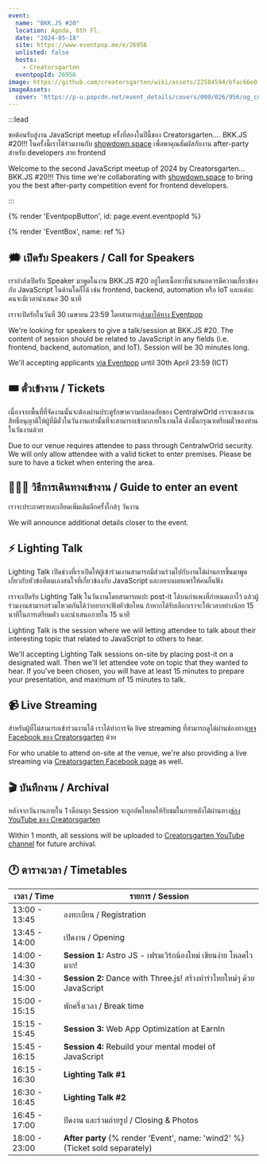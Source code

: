 ```yaml
---
event:
  name: "BKK.JS #20"
  location: Agoda, 8th Fl.
  date: "2024-05-18"
  site: https://www.eventpop.me/e/26956
  unlisted: false
  hosts:
    - Creatorsgarten
  eventpopId: 26956
image: https://github.com/creatorsgarten/wiki/assets/22584594/bfac66e0-0bb9-406f-826c-66332a185b53
imageAssets:
  cover: 'https://p-u.popcdn.net/event_details/covers/000/026/956/og_cover/defd6b464e6b2db055e70cc956cc0adf90a9edb9.png'
---
```


:::lead

ขอต้อนรับสู่งาน JavaScript meetup ครั้งที่สองในปีนี้ของ Creatorsgarten.... BKK.JS #20!!! ในครั้งนี้เราได้ร่วมงานกับ [showdown.space](https://showdown.space/) เพื่อพาคุณสัมผัสกับงาน after-party สำหรับ developers สาย frontend

Welcome to the second JavaScript meetup of 2024 by Creatorsgarten... BKK.JS #20!!! This time we're collaborating with [showdown.space](https://showdown.space/) to bring you the best after-party competition event for frontend developers.

:::

{% render 'EventpopButton', id: page.event.eventpopId %}

{% render 'EventBox', name: ref %}

## 🗯️ เปิดรับ Speakers / Call for Speakers

เรากำลังเปิดรับ Speaker มาพูดในงาน BKK.JS #20 อยู่โดยเนื้อหาที่นำเสนอควรมีความเกี่ยวข้องกับ JavaScript ในด้านใดก็ได้ เช่น frontend, backend, automation หรือ IoT และแต่ละคนจะมีเวลานำเสนอ 30 นาที

เราจะปิดรับในวันที่ 30 เมษายน 23:59 โดยสามารถ[ส่งมาได้ทาง Eventpop](https://www.eventpop.me/events/26956-bkkjs20/application_forms/1844/applicants/new)

We're looking for speakers to give a talk/session at BKK.JS #20. The content of session should be related to JavaScript in any fields (i.e. frontend, backend, automation, and IoT). Session will be 30 minutes long.

We'll accepting applicants [via Eventpop](https://www.eventpop.me/events/26956-bkkjs20/application_forms/1844/applicants/new) until 30th April 23:59 (ICT)

## 🎟️ ตั๋วเข้างาน / Tickets

เนื่องจากพื้นที่ที่จัดงานนั้นจะต้องผ่านประตูรักษาความปลอดภัยของ CentralwOrld เราจะขอสงวนสิทธิ์อนุญาติให้ผู้ที่มีตั๋วในวันงานเท่านั้นที่จะสามารถเข้ามาภายในงานได้ ดังนั้นกรุณาเตรียมตั๋วของท่านในวันงานด้วย

Due to our venue requires attendee to pass through CentralwOrld security. We will only allow attendee with a valid ticket to enter premises. Please be sure to have a ticket when entering the area.

## 🚶🏻‍♂️ วิธีการเดินทางเข้างาน / Guide to enter an event

เราจะประกาศรายละเอียดเพิ่มเติมอีกครั้งใกล้ๆ วันงาน

We will announce additional details closer to the event.

## ⚡ Lighting Talk

Lighting Talk เปิดช่วงที่เราเปิดให้ผู้เข้าร่วมงานสามารถมีส่วนร่วมไปกับงานได้ผ่านการขึ้นมาพูดเกี่ยวกับหัวข้อที่ตนเองสนใจที่เกี่ยวข้องกับ JavaScript และอยากเผยแพร่ให้คนอื่นฟัง

เราจะเปิดรับ Lighting Talk ในวันงานโดยสามารถแปะ post-it ได้บนกำแพงที่กำหนดเอาไว้ แล้วผู้ร่วมงานสามารถร่วมโหวตกันได้ว่าอยากจะฟังหัวข้อไหน ถ้าหากได้รับเลือกเราจะให้เวลาอย่างน้อย 15 นาทีในการเตรียมตัว และนำเสนอภายใน 15 นาที

Lighting Talk is the session where we will letting attendee to talk about their interesting topic that related to JavaScript to others to hear.

We'll accepting Lighting Talk sessions on-site by placing post-it on a designated wall. Then we'll let attendee vote on topic that they wanted to hear. If you've been chosen, you will have at least 15 minutes to prepare your presentation, and maximum of 15 minutes to talk.

## 📹 Live Streaming

สำหรับผู้ที่ไม่สามารถเข้าร่วมงานได้ เราได้ทำการจัด live streaming ที่สามารถดูได้ผ่านช่องทาง[เพจ Facebook ของ Creatorsgarten](https://www.facebook.com/creatorsgarten/) ด้วย

For who unable to attend on-site at the venue, we're also providing a live streaming via [Creatorsgarten Facebook page](https://www.facebook.com/creatorsgarten/) as well.

## 🎬 บันทึกงาน / Archival

หลังจากวันงานภายใน 1 เดือนทุก Session จะถูกอัพโหลดให้รับชมในภายหลังได้ผ่านทาง[ช่อง YouTube ของ Creatorsgarten](https://youtube.com/@creatorsgarten)

Within 1 month, all sessions will be uploaded to [Creatorsgarten YouTube channel](https://youtube.com/@creatorsgarten) for future archival.

## 🕐 ตารางเวลา / Timetables

| เวลา / Time | รายการ / Session |
| - | - |
| 13:00 - 13:45 | ลงทะเบียน / Registration |
| 13:45 - 14:00 | เปิดงาน / Opening |
| 14:00 - 14:30 | **Session 1:** Astro JS - เฟรมเวิร์กน้องใหม่ เขียนง่าย โหลดไวมาก! |
| 14:30 - 15:00 | **Session 2:** Dance with Three.js! สร้างท่ารำไทยใหม่ๆ ด้วย JavaScript |
| 15:00 - 15:15 | พักครึ่งเวลา / Break time |
| 15:15 - 15:45 | **Session 3:** Web App Optimization at EarnIn |
| 15:45 - 16:15 | **Session 4:** Rebuild your mental model of JavaScript |
| 16:15 - 16:30 | **Lighting Talk #1** |
| 16:30 - 16:45 | **Lighting Talk #2** |
| 16:45 - 17:00 | ปิดงาน และร่วมถ่ายรูป / Closing & Photos |
| 18:00 - 23:00 | **After party** {% render 'Event', name: 'wind2' %} (Ticket sold separately) |